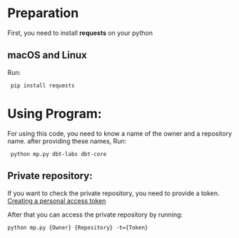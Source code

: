 # Preparation

First, you need to install **requests** on your python

## macOS and Linux

Run:

```
 pip install requests
```

# Using Program:

For using this code, you need to know a name of the owner and a repository name. after providing these names, Run:

```
 python mp.py dbt-labs dbt-core
```

## Private repository:

If you want to check the private repository, you need to provide a token. [Creating a personal access token](https://docs.github.com/en/enterprise-server@3.4/authentication/keeping-your-account-and-data-secure/creating-a-personal-access-token)

After that you can access the private repository by running:

```
python mp.py {Owner} {Repository} -t={Token}
```
